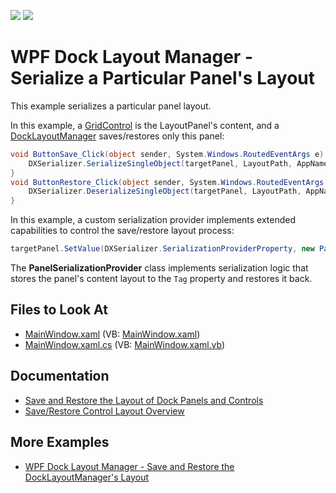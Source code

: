 <!-- default badges list -->
[![](https://img.shields.io/badge/Open_in_DevExpress_Support_Center-FF7200?style=flat-square&logo=DevExpress&logoColor=white)](https://supportcenter.devexpress.com/ticket/details/E2320)
[![](https://img.shields.io/badge/📖_How_to_use_DevExpress_Examples-e9f6fc?style=flat-square)](https://docs.devexpress.com/GeneralInformation/403183)
<!-- default badges end -->

# WPF Dock Layout Manager - Serialize a Particular Panel's Layout

This example serializes a particular panel layout.

In this example, a [GridControl](https://docs.devexpress.com/WPF/6084/controls-and-libraries/data-grid?p=netframework) is the LayoutPanel's content, and a [DockLayoutManager](https://docs.devexpress.com/WPF/DevExpress.Xpf.Docking.DockLayoutManager) saves/restores only this panel:

```C#
void ButtonSave_Click(object sender, System.Windows.RoutedEventArgs e) {
    DXSerializer.SerializeSingleObject(targetPanel, LayoutPath, AppName);
}
void ButtonRestore_Click(object sender, System.Windows.RoutedEventArgs e) {
    DXSerializer.DeserializeSingleObject(targetPanel, LayoutPath, AppName);
}

```

In this example, a custom serialization provider implements extended capabilities to control the save/restore layout process:


```C#
targetPanel.SetValue(DXSerializer.SerializationProviderProperty, new PanelSerializationProvider());

```

The **PanelSerializationProvider** class implements serialization logic that stores the panel's content layout to the `Tag` property and restores it back.

<!-- default file list -->
## Files to Look At

* [MainWindow.xaml](./CS/DX%20WPF%20Application10/MainWindow.xaml) (VB: [MainWindow.xaml](./VB/DX%20WPF%20Application10/MainWindow.xaml))
* [MainWindow.xaml.cs](./CS/DX%20WPF%20Application10/MainWindow.xaml.cs) (VB: [MainWindow.xaml.vb](./VB/DX%20WPF%20Application10/MainWindow.xaml.vb))
<!-- default file list end -->

## Documentation
- [Save and Restore the Layout of Dock Panels and Controls](https://docs.devexpress.com/WPF/7059/controls-and-libraries/layout-management/dock-windows/miscellaneous/saving-and-restoring-the-layout-of-dock-panels-and-controls)
- [Save/Restore Control Layout Overview](https://docs.devexpress.com/WPF/7391/common-concepts/save-and-restore-layouts)

## More Examples

- [WPF Dock Layout Manager - Save and Restore the DockLayoutManager's Layout](https://github.com/DevExpress-Examples/wpf-dock-layout-manager-save-and-restore-the-dock-layout-managers-layout)
